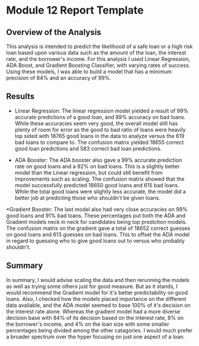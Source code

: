 # Module 12 Report Template

## Overview of the Analysis

This analysis is intended to predict the likelihood of a safe loan or a high risk loan based upon various data such as
the amount of the loan, the interest rate, and the borrower's income. For this analysis I used Linear Regression, ADA Boost,
and Gradient Boosting Classifier, with varying rates of success. Using these models, I was able to build a model that has a 
minimum precision of 84% and an accuracy of 99%.

## Results

* Linear Regression: The linear regression model yielded a result of 99% accurate predictions of a good loan, and 89% accuracy 
on bad loans. While these accuracies seem very good, the overall model still has plenty of room for error as the good to bad 
ratio of loans were heavily lop sided with 18765 good loans in the data to analyze versus the 619 bad loans to compare to. The 
confusion matrix yielded 18655 correct good loan predictions and 583 correct bad loan predictions.


* ADA Booster: The ADA booster also gave a 99% accurate prediction rate on good loans and a 92% on bad loans. This is a slightly better model than the Linear regression, but could still benefit from improvements such as scaling. The confusion matrix showed that the model successfully predicted 18650 good loans and 615 bad loans. While the total good loans were slightly less accurate, the model did a better job at predicting those who shouldn't be given loans. 


*Gradient Booster: The last model also had very close accuracies on 99% good loans and 91% bad loans. These percentages put both the ADA and Gradient models neck in neck for candidates being top prediction models. The confusion matrix on the gradient gave a total of 18652 correct guesses on good loans and 613 guesses on bad loans. This to offset the ADA model in regard to guessing who to give good loans out to versus who probably shouldn't. 

## Summary

In summary, I would advise scaling the data and then rerunning the models as well as trying some others just for good measure. But as it stands, I would recommend the Gradient model for it's better predictability on good loans. Also, I checked how the models placed importance on the different data available, and the ADA model seemed to base 100% of it's decision on the interest rate alone. Whereas the gradient model had a more diverse decision base with 84% of its decision based on the interest rate, 8% on the borrower's income, and 4% on the loan size with some smaller percentages being divided among the other catagories. I would much prefer a broader spectrum over the hyper focusing on just one aspect of a loan. 